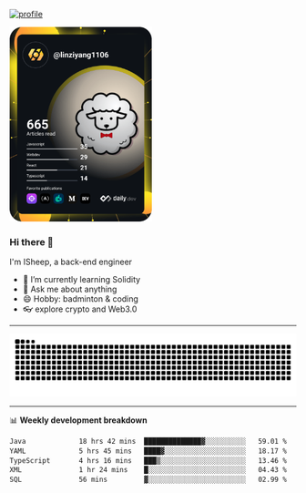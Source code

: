 [![profile](https://user-images.githubusercontent.com/54968314/208005045-e4b42f3b-833d-4242-bfcc-e764865553a2.svg)](https://www.calligrapher.ai/)

<a href="https://app.daily.dev/linziyang1106"><img src="/devcard.png" width="250" alt="ISheep's Dev Card"/></a>

### Hi there 🐏

I'm ISheep, a back-end engineer

- 🔭 I’m currently learning Solidity
- 💬 Ask me about anything
- 😄 Hobby: badminton & coding
- 👓 explore crypto and Web3.0

-------

![](https://raw.githubusercontent.com/ISheepp/ISheepp/output/github-contribution-grid-snake.svg)

-------

📊 **Weekly development breakdown**
<!--START_SECTION:waka-->

```txt
Java             18 hrs 42 mins  ██████████████▓░░░░░░░░░░   59.01 %
YAML             5 hrs 45 mins   ████▓░░░░░░░░░░░░░░░░░░░░   18.17 %
TypeScript       4 hrs 16 mins   ███▒░░░░░░░░░░░░░░░░░░░░░   13.46 %
XML              1 hr 24 mins    █░░░░░░░░░░░░░░░░░░░░░░░░   04.43 %
SQL              56 mins         ▓░░░░░░░░░░░░░░░░░░░░░░░░   02.99 %
```

<!--END_SECTION:waka-->

